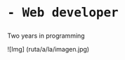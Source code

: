 <!DOCTYPE html> 
 <html lang="es"> 
 <head> 
     <meta charset="UTF-8"> 
     <meta name="viewport" content="width=device-width, initial-scale=1.0"> 
     <link rel="stylesheet" href="style.css">  
 </head>
<body>
<h1><pre>- Web developer </pre></h1>

Two years in programming

![Img]
(ruta/a/la/imagen.jpg)

</body>
<html>

